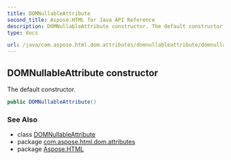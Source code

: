 ```yaml
---
title: DOMNullableAttribute
second_title: Aspose.HTML for Java API Reference
description: DOMNullableAttribute constructor. The default constructor
type: docs

url: /java/com.aspose.html.dom.attributes/domnullableattribute/domnullableattribute/
---
```

## DOMNullableAttribute constructor

The default constructor.

```java
public DOMNullableAttribute()
```

### See Also

* class [DOMNullableAttribute](../)
* package [com.aspose.html.dom.attributes](../../../com.aspose.html.dom.attributes/)
* package [Aspose.HTML](../../../)
